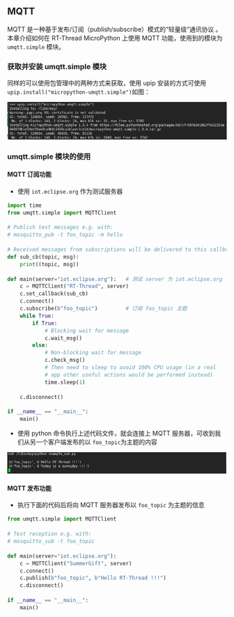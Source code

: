 ## MQTT

MQTT 是一种基于发布/订阅（publish/subscribe）模式的“轻量级”通讯协议 。本章介绍如何在 RT-Thread MicroPython 上使用 MQTT 功能，使用到的模块为 `umqtt.simple` 模块。

### 获取并安装 umqtt.simple 模块

同样的可以使用包管理中的两种方式来获取，使用 upip 安装的方式可使用  `upip.install("micropython-umqtt.simple")`如图：

![1525690229174](../figures/install_umqtt_simple.png)

### umqtt.simple 模块的使用

####  MQTT 订阅功能

- 使用 `iot.eclipse.org` 作为测试服务器

```python
import time
from umqtt.simple import MQTTClient

# Publish test messages e.g. with:
# mosquitto_pub -t foo_topic -m hello

# Received messages from subscriptions will be delivered to this callback
def sub_cb(topic, msg):
    print((topic, msg))

def main(server="iot.eclipse.org"):   # 测试 server 为 iot.eclipse.org
    c = MQTTClient("RT-Thread", server)
    c.set_callback(sub_cb)
    c.connect()
    c.subscribe(b"foo_topic")         # 订阅 foo_topic 主题
    while True:
        if True:
            # Blocking wait for message
            c.wait_msg()
        else:
            # Non-blocking wait for message
            c.check_msg()
            # Then need to sleep to avoid 100% CPU usage (in a real
            # app other useful actions would be performed instead)
            time.sleep(1)

    c.disconnect()

if __name__ == "__main__":
    main()
```

- 使用 python 命令执行上述代码文件，就会连接上 MQTT 服务器，可收到我们从另一个客户端发布的以 `foo_topic`为主题的内容

![1525665942426](../figures/sub_topic.png)

####  MQTT 发布功能

- 执行下面的代码后将向 MQTT 服务器发布以 `foo_topic` 为主题的信息

```python
from umqtt.simple import MQTTClient

# Test reception e.g. with:
# mosquitto_sub -t foo_topic

def main(server="iot.eclipse.org"):
    c = MQTTClient("SummerGift", server)
    c.connect()
    c.publish(b"foo_topic", b"Hello RT-Thread !!!")
    c.disconnect()

if __name__ == "__main__":
    main()

```
